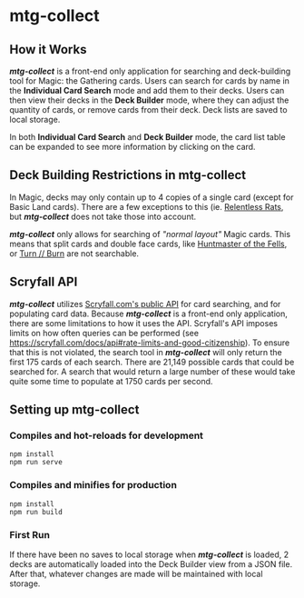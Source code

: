 # mtg-collect

## How it Works

***mtg-collect*** is a front-end only application for searching and deck-building tool for Magic: the Gathering cards. Users can search for cards by name in the **Individual Card Search** mode and add them to their decks. Users can then view their decks in the **Deck Builder** mode, where they can adjust the quantity of cards, or remove cards from their deck. Deck lists are saved to local storage.

In both **Individual Card Search** and **Deck Builder** mode, the card list table can be expanded to see more information by clicking on the card.

## Deck Building Restrictions in mtg-collect

In Magic, decks may only contain up to 4 copies of a single card (except for Basic Land cards). There are a few exceptions to this (ie. [Relentless Rats](https://scryfall.com/card/tsr/329/relentless-rats), but ***mtg-collect*** does not take those into account.

***mtg-collect*** only allows for searching of *"normal layout"* Magic cards. This means that split cards and double face cards, like [Huntmaster of the Fells](https://scryfall.com/card/dka/140/huntmaster-of-the-fells-ravager-of-the-fells), or [Turn // Burn](https://scryfall.com/card/dgm/134/turn-burn) are not searchable.

## Scryfall API 

***mtg-collect*** utilizes [Scryfall.com's public API](https://scryfall.com/docs/api) for card searching, and for populating card data. Because ***mtg-collect*** is a front-end only application, there are some limitations to how it uses the API. Scryfall's API imposes limits on how often queries can be performed (see https://scryfall.com/docs/api#rate-limits-and-good-citizenship). To ensure that this is not violated, the search tool in ***mtg-collect*** will only return the first 175 cards of each search. There are 21,149 possible cards that could be searched for. A search that would return a large number of these would take quite some time to populate at 1750 cards per second.

## Setting up mtg-collect

### Compiles and hot-reloads for development
```
npm install
npm run serve
```

### Compiles and minifies for production
```
npm install
npm run build
```

### First Run

If there have been no saves to local storage when ***mtg-collect*** is loaded, 2 decks are automatically loaded into the Deck Builder view from a JSON file. After that, whatever changes are made will be maintained with local storage.
